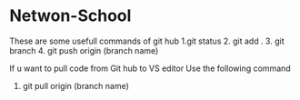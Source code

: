 # Netwon-School
These are some usefull commands of git hub
1.git status
2. git add .
3. git branch
4. git push origin (branch name)

If u want to pull code from Git hub to VS editor 
Use the following command
1. git pull origin (branch name)
